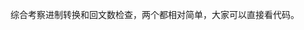 <!-- date and tags in the next two lines
2019-02-23 23:58:21 +0800
palindromic number, number notations, radix
-->

综合考察进制转换和回文数检查，两个都相对简单，大家可以直接看代码。
